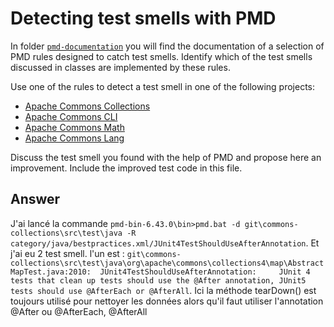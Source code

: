 # Detecting test smells with PMD

In folder [`pmd-documentation`](../pmd-documentation) you will find the documentation of a selection of PMD rules designed to catch test smells.
Identify which of the test smells discussed in classes are implemented by these rules.

Use one of the rules to detect a test smell in one of the following projects:

- [Apache Commons Collections](https://github.com/apache/commons-collections)
- [Apache Commons CLI](https://github.com/apache/commons-cli)
- [Apache Commons Math](https://github.com/apache/commons-math)
- [Apache Commons Lang](https://github.com/apache/commons-lang)

Discuss the test smell you found with the help of PMD and propose here an improvement.
Include the improved test code in this file.

## Answer

J'ai lancé la commande `pmd-bin-6.43.0\bin>pmd.bat -d git\commons-collections\src\test\java -R category/java/bestpractices.xml/JUnit4TestShouldUseAfterAnnotation`.
Et j'ai eu 2 test smell. l'un est : `git\commons-collections\src\test\java\org\apache\commons\collections4\map\AbstractMapTest.java:2010:  JUnit4TestShouldUseAfterAnnotation:     JUnit 4 tests that clean up tests should use the @After annotation, JUnit5 tests should use @AfterEach or @AfterAll`.
Ici la méthode tearDown() est toujours utilisé pour nettoyer les données alors qu'il faut utiliser l'annotation @After ou @AfterEach, @AfterAll
